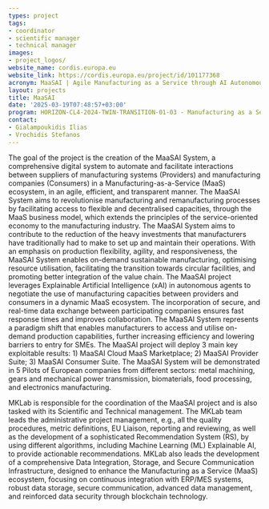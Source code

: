 ```yaml
---
types: project
tags:
- coordinator 
- scientific manager
- technical manager
images:
- project_logos/
website_name: cordis.europa.eu  
website_link: https://cordis.europa.eu/project/id/101177368  
acronym: MaaSAI | Agile Manufacturing as a Service through AI Autonomous Agents
layout: projects
title: MaaSAI
date: '2025-03-19T07:48:57+03:00'
program: HORIZON-CL4-2024-TWIN-TRANSITION-01-03 - Manufacturing as a Service - Technologies for customised, flexible, and decentralised production on demand (Made in Europe Partnership) (RIA) 
contact:
- Gialampoukidis Ilias
- Vrochidis Stefanos
---
```

<p>
The goal of the project is the creation of the MaaSAI System, a comprehensive digital system to automate and facilitate interactions between suppliers of manufacturing systems (Providers) and manufacturing companies (Consumers) in a Manufacturing-as-a-Service (MaaS) ecosystem, in an agile, efficient, and transparent manner. The MaaSAI System aims to revolutionise manufacturing and remanufacturing processes by facilitating access to flexible and decentralised capacities, through the MaaS business model, which extends the principles of the service-oriented economy to the manufacturing industry. The MaaSAI System aims to contribute to the reduction of the heavy investments that manufacturers have traditionally had to make to set up and maintain their operations. With an emphasis on production flexibility, agility, and responsiveness, the MaaSAI System enables on-demand sustainable manufacturing, optimising resource utilisation, facilitating the transition towards circular facilities, and promoting better integration of the value chain. The MaaSAI project leverages Explainable Artificial Intelligence (xAI) in autonomous agents to negotiate the use of manufacturing capacities between providers and consumers in a dynamic MaaS ecosystem. The incorporation of secure, and real-time data exchange between participating companies ensures fast response times and improves collaboration. The MaaSAI System represents a paradigm shift that enables manufacturers to access and utilise on-demand production capabilities, further increasing efficiency and lowering barriers to entry for SMEs. The MaaSAI project will deploy 3 main key exploitable results: 1) MaaSAI Cloud MaaS Marketplace; 2) MaaSAI Provider Suite; 3) MaaSAI Consumer Suite. The MaaSAI System will be demonstrated in 5 Pilots of European companies from different sectors: metal machining, gears and mechanical power transmission, biomaterials, food processing, and electronics manufacturing.
</p>
<p>
MKLab is responsible for the coordination of the MaaSAI project and is also tasked with its Scientific and Technical management. The MKLab team leads the administrative project management, e.g., all the quality procedures, metric definitions, EU Liaison, reporting and reviewing, as well as the development of a sophisticated Recommendation System (RS), by using different algorithms, including Machine Learning (ML) Explainable AI, to provide actionable recommendations. MKLab also leads the development of a comprehensive Data Integration, Storage, and Secure Communication Infrastructure, designed to enhance the Manufacturing as a Service (MaaS) ecosystem, focusing on continuous integration with ERP/MES systems, robust data storage, secure communication, advanced data management, and reinforced data security through blockchain technology.
</p>